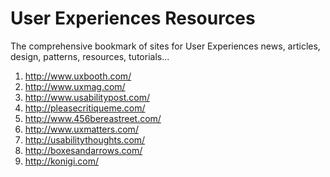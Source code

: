 User Experiences Resources
============
The comprehensive bookmark of sites for User Experiences news, articles, design, patterns, resources, tutorials...

1. http://www.uxbooth.com/
1. http://www.uxmag.com/
1. http://www.usabilitypost.com/
1. http://pleasecritiqueme.com/
1. http://www.456bereastreet.com/
1. http://www.uxmatters.com/
1. http://usabilitythoughts.com/
1. http://boxesandarrows.com/
1. http://konigi.com/